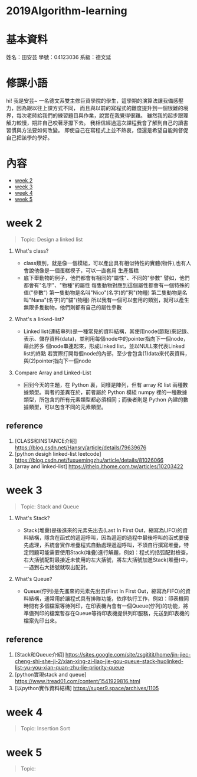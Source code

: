 # 2019Algorithm-learning


# 基本資料
姓名：田安芸
學號：04123036
系級：德文延

# 修課小語 
hi! 我是安芸~ 一名德文系雙主修巨資學院的學生，這學期的演算法讓我備感壓力，因為跟以往上課方式不同，
而且與以前的寫程式的難度提升到一個很難的境界，每次老師給我們的練習題目與作業，說實在我覺得很難。
雖然我的起步跟理解力較慢，期許自己咬著牙撐下去。
我相信經過這次課程我會了解到自己的讀書習慣與方法要如何改變。
即使自己在寫程式上並不熱衷，但還是希望自能夠督促自己把該學的學好。


# 內容
- [week 2](#week-2)
- [week 3](#week-3)
- [week 4](#week-4)
- [week 5](#week-5)

# week 2
 > Topic: Design a linked list
1. What's class?
    * class類別，就是像一個模組，可以產出具有相似特性的實體(物件),也有人會說他像是一個蛋糕模子，可以一直套用 生產蛋糕
    * 底下舉動物的例子，他們都會有相同的"屬性"、不同的"參數"
      譬如，他們都會有"名字"、"物種"的屬性
      每隻動物對應到這個屬性都會有一個特殊的值("參數")
      第一隻動物是名叫"Nico"(名字)的"狗"(物種)
      第二隻動物是名叫"Nana"(名字)的"貓"(物種)
      所以我有一個可以套用的類別，就可以產生無限多隻動物，他們則都有自己的屬性參數

2. What's a linked-list?
   * Linked list(連結串列)是一種常見的資料結構，其使用node(節點)來記錄、表示、儲存資料(data)，並利用每個node中的pointer指向下一個node，藉此將多      個node串連起來，形成Linked list，並以NULL來代表Linked list的終點
     若實際打開每個node的內部，至少會包含(1)data來代表資料，與(2)pointer指向下一個node
 
3. Compare Array and Linked-List
   * 回到今天的主題，在 Python 裏，同樣是陣列，但有 array 和 list 兩種數據類型。兩者的差異在於，前者屬於 Python 模組 numpy 裡的一種數據類型，所包含的所有元素類型都必須相同；而後者則是 Python 內建的數據類型，可以包含不同的元素類型。
   
## reference
1. [CLASS和INSTANCE介紹] https://blog.csdn.net/Hansry/article/details/79639676
2. [python desigh linked-list leetcode] https://blog.csdn.net/fuxuemingzhu/article/details/81026066
3. [array and linked-list] https://ithelp.ithome.com.tw/articles/10203422

# week 3
 > Topic: Stack and Queue
1. What's Stack?
    * Stack(堆疊)是後進來的元素先出去(Last In First Out，縮寫為LIFO)的資料結構，隱含在函式的遞迴呼叫，因為遞迴的過程中最後呼叫的函式要優先處理，系統會實作堆疊程式自動處理遞迴呼叫，不須自行撰寫堆疊，特定問題可能需要使用Stack(堆疊)進行解題，例如：程式的括弧配對檢查，右大括號配對最接近未使用的左大括號，將左大括號加進Stack(堆疊)中，一遇到右大括號就取出配對。

2. What's Queue?
   * Queue(佇列)是先進來的元素先出去(First In First Out，縮寫為FIFO)的資料結構，通常用於讓程式具有排隊功能，依序執行工作，例如：印表機同時間有多個檔案等待列印，在印表機內會有一個Queue(佇列)的功能，將準備列印的檔案暫存在Queue等待印表機提供列印服務，先送到印表機的檔案先印出來。
   
## reference
1. [Stack和Queue介紹] https://sites.google.com/site/zsgititit/home/jin-jiec-cheng-shi-she-ji-2/xian-xing-zi-liao-jie-gou-queue-stack-huolinked-list-yu-you-xian-quan-zhu-lie-priority-queue
2. [python實現stack and queue] https://www.itread01.com/content/1541929816.html
3. [以python實作資料結構] https://super9.space/archives/1105

# week 4
 > Topic: Insertion Sort


# week 5
 > Topic: 

